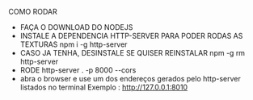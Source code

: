 COMO RODAR
 - FAÇA O DOWNLOAD DO NODEJS
 - INSTALE A DEPENDENCIA HTTP-SERVER PARA PODER RODAS AS TEXTURAS npm i -g http-server
 - CASO JA TENHA, DESINSTALE SE QUISER REINSTALAR  npm -g rm http-server
 - RODE http-server . -p 8000 --cors
 - abra o browser e use um dos endereços gerados pelo http-server listados no terminal
 Exemplo : http://127.0.0.1:8010